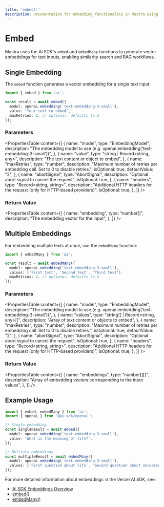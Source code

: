 ```yaml
---
title: 'embed()'
description: Documentation for embedding functionality in Mastra using the AI SDK.
---
```


# Embed

Mastra uses the AI SDK's `embed` and `embedMany` functions to generate vector embeddings for text inputs, enabling similarity search and RAG workflows.

## Single Embedding

The `embed` function generates a vector embedding for a single text input:

```typescript
import { embed } from 'ai';

const result = await embed({
  model: openai.embedding('text-embedding-3-small'),
  value: 'Your text to embed',
  maxRetries: 2, // optional, defaults to 2
});
```

### Parameters

<PropertiesTable
content={[
{
name: "model",
type: "EmbeddingModel",
description:
"The embedding model to use (e.g. openai.embedding('text-embedding-3-small'))",
},
{
name: "value",
type: "string | Record<string, any>",
description: "The text content or object to embed",
},
{
name: "maxRetries",
type: "number",
description:
"Maximum number of retries per embedding call. Set to 0 to disable retries.",
isOptional: true,
defaultValue: "2",
},
{
name: "abortSignal",
type: "AbortSignal",
description: "Optional abort signal to cancel the request",
isOptional: true,
},
{
name: "headers",
type: "Record<string, string>",
description:
"Additional HTTP headers for the request (only for HTTP-based providers)",
isOptional: true,
},
]}
/>

### Return Value

<PropertiesTable
content={[
{
name: "embedding",
type: "number[]",
description: "The embedding vector for the input",
},
]}
/>

## Multiple Embeddings

For embedding multiple texts at once, use the `embedMany` function:

```typescript
import { embedMany } from 'ai';

const result = await embedMany({
  model: openai.embedding('text-embedding-3-small'),
  values: ['First text', 'Second text', 'Third text'],
  maxRetries: 2, // optional, defaults to 2
});
```

### Parameters

<PropertiesTable
content={[
{
name: "model",
type: "EmbeddingModel",
description:
"The embedding model to use (e.g. openai.embedding('text-embedding-3-small'))",
},
{
name: "values",
type: "string[] | Record<string, any>[]",
description: "Array of text content or objects to embed",
},
{
name: "maxRetries",
type: "number",
description:
"Maximum number of retries per embedding call. Set to 0 to disable retries.",
isOptional: true,
defaultValue: "2",
},
{
name: "abortSignal",
type: "AbortSignal",
description: "Optional abort signal to cancel the request",
isOptional: true,
},
{
name: "headers",
type: "Record<string, string>",
description:
"Additional HTTP headers for the request (only for HTTP-based providers)",
isOptional: true,
},
]}
/>

### Return Value

<PropertiesTable
content={[
{
name: "embeddings",
type: "number[][]",
description:
"Array of embedding vectors corresponding to the input values",
},
]}
/>

## Example Usage

```typescript
import { embed, embedMany } from 'ai';
import { openai } from '@ai-sdk/openai';

// Single embedding
const singleResult = await embed({
  model: openai.embedding('text-embedding-3-small'),
  value: 'What is the meaning of life?',
});

// Multiple embeddings
const multipleResult = await embedMany({
  model: openai.embedding('text-embedding-3-small'),
  values: ['First question about life', 'Second question about universe', 'Third question about everything'],
});
```

For more detailed information about embeddings in the Vercel AI SDK, see:

- [AI SDK Embeddings Overview](https://sdk.vercel.ai/docs/ai-sdk-core/embeddings)
- [embed()](https://sdk.vercel.ai/docs/reference/ai-sdk-core/embed)
- [embedMany()](https://sdk.vercel.ai/docs/reference/ai-sdk-core/embed-many)
